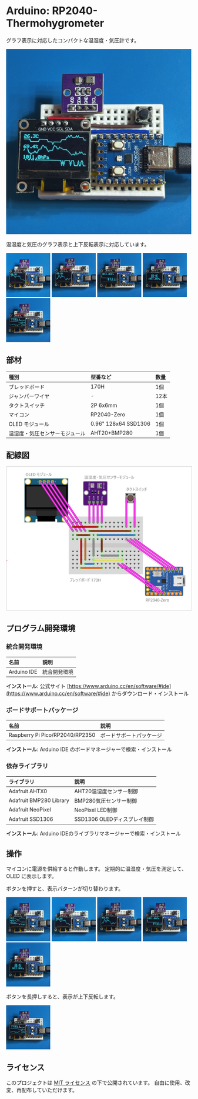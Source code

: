 # Arduino: RP2040-Thermohygrometer

グラフ表示に対応したコンパクトな温湿度・気圧計です。

<img src="./images/pattern1.jpg" alt="全グラフ" width="640" />

温湿度と気圧のグラフ表示と上下反転表示に対応しています。

<div>
<img src="./images/pattern2.jpg" alt="温度" width="120" />
<img src="./images/pattern3.jpg" alt="湿度" width="120"  />
<img src="./images/pattern4.jpg" alt="気圧" width="120"  />
<img src="./images/pattern5.jpg" alt="全テキスト" width="120"  />
<img src="./images/pattern6.jpg" alt="上下反転" width="120" />
</div>

## 部材

| 種別 | 型番など | 数量 |
|:-----|:---------|:-----|
| ブレッドボード | 170H | 1個 |
| ジャンパーワイヤ | - | 12本 |
| タクトスイッチ | 2P 6x6mm | 1個 |
| マイコン | RP2040-Zero | 1個 |
| OLED モジュール | 0.96" 128x64 SSD1306 | 1個 |
| 温湿度・気圧センサーモジュール | AHT20+BMP280 | 1個 |

## 配線図

<img src="./images/wiring.jpg" alt="配線図" style="border: 1px solid #ccc;" />

## プログラム開発環境

### 統合開発環境

| 名前 | 説明 |
|:-----------|:-----|
| Arduino IDE | 統合開発環境 |

**インストール**: 公式サイト [https://www.arduino.cc/en/software/#ide](https://www.arduino.cc/en/software/#ide) からダウンロード・インストール

### ボードサポートパッケージ

| 名前 | 説明 |
|:------|:-----|
| Raspberry Pi Pico/RP2040/RP2350 | ボードサポートパッケージ |

**インストール**: Arduino IDE のボードマネージャーで検索・インストール

### 依存ライブラリ

| ライブラリ | 説明 |
|:-----------|:-----|
| Adafruit AHTX0 | AHT20温湿度センサー制御 |
| Adafruit BMP280 Library | BMP280気圧センサー制御 |
| Adafruit NeoPixel | NeoPixel LED制御 |
| Adafruit SSD1306 | SSD1306 OLEDディスプレイ制御 |

**インストール**: Arduino IDEのライブラリマネージャーで検索・インストール

## 操作

マイコンに電源を供給すると作動します。
定期的に温湿度・気圧を測定して、OLED に表示します。

ボタンを押すと、表示パターンが切り替わります。

<img src="./images/pattern1.jpg" alt="全グラフ" width="120" />
<img src="./images/pattern2.jpg" alt="温度" width="120" />
<img src="./images/pattern3.jpg" alt="湿度" width="120"  />
<img src="./images/pattern4.jpg" alt="気圧" width="120"  />
<img src="./images/pattern5.jpg" alt="全テキスト" width="120"  />

ボタンを長押しすると、表示が上下反転します。

<img src="./images/pattern6.jpg" alt="上下反転" width="120" />

## ライセンス

このプロジェクトは [MIT ライセンス](./LICENSE) の下で公開されています。
自由に使用、改変、再配布していただけます。
